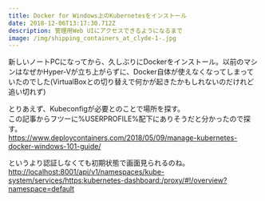 ```yaml
---
title: Docker for Windows上のKubernetesをインストール
date: 2018-12-06T13:17:30.712Z
description: 管理用Web UIにアクセスできるようになるまで
image: /img/shipping_containers_at_clyde-1-.jpg
---
```

新しいノートPCになってから、久しぶりにDockerをインストール。以前のマシンはなぜかHyper-Vが立ち上がらずに、Docker自体が使えなくなってしまっていたのでした(VirtualBoxとの切り替えで何かが起きたかもしれないのだけれど追い切れず)

とりあえず、Kubeconfigが必要とのことで場所を探す。\
この記事からフツーに%USERPROFILE%配下にありそうだと分かったので探す。\
<https://www.deploycontainers.com/2018/05/09/manage-kubernetes-docker-windows-101-guide/>

というより認証しなくても初期状態で画面見られるのね。
<http://localhost:8001/api/v1/namespaces/kube-system/services/https:kubernetes-dashboard:/proxy/#!/overview?namespace=default>
